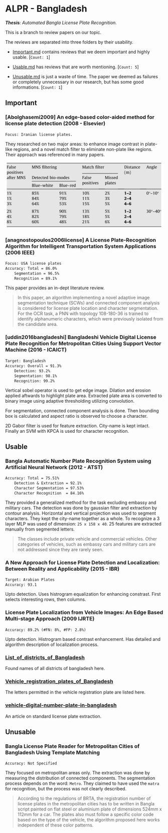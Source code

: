 # ALPR - Bangladesh

***Thesis**: Automated Bangla License Plate Recognition.*

This is a branch to review papers on our topic.

The reviews are separated into three folders by their usability.
- [Important.md](#Important) contains reviews that we deem important and highly usable. [`Count: 1`]

- [Usable.md](Usable.md) has reviews that are worth mentioning. [`Count: 5`]

- [Unusable.md](Unusable.md) is just a waste of time. The paper we deemed as failures or completely unnecessary in our research, but has some good informations. [`Count: 1`]



## Important

### [Abolghasemi2009] An edge-based color-aided method for license plate detection (2008 - Elsevier)

    Focus: Iranian license plates. 

They researched on two major areas: to enhance image contrast in plate-like regions, and a novel match filter to eliminate non-plate like regions. Their approach was referenced in many papers. 

![accuracy](img/0001.png)


### [anagnostopoulos2006license] A License Plate-Recognition Algorithm for Intelligent Transportation System Applications (2006 IEEE)

    Focus: USA license plates
    Accuracy: Total = 86.0%
        Segmentation = 96.5%
        Recognition = 89.1%

This paper provides an in-dept literature review. 

> In this paper, an algorithm implementing a novel adaptive image segmentation technique (SCWs) and connected component analysis is considered for license plate location and character segmentation. For the OCR task, a PNN with topology 108-180-36 is trained to identify alphanumeric characters, which were previously isolated from the candidate area.

### [uddin2016bangladeshi] Bangladeshi Vehicle Digital License Plate Recognition for Metropolitan Cities Using Support Vector Machine (2016 - ICAICT)

    Target: Bangladesh
    Accuracy: Overall = 91.3%
        Detection: 93.2%
        Segmentation: 98.1%
        Recognition: 99.2%

Vertical sobel operator is used to get edge image. Dilation and erosion applied aftwards to highlight plate area. Extracted plate area is converted to binary image using adaptive thresholding utilizing convolution.

For segmentation, connected component analysis is done. Then bounding box is calculated and aspect ratio is observed to choose a character. 

2D Gabor filter is used for feature extraction. City-name is kept intact. Finally an SVM with KPCA is used for character recognition.


## Usable
### Bangla Automatic Number Plate Recognition System using Artificial Neural Network (2012 - ATST)

    Accuracy: Total = 75.51%
        Detection & Extraction = 92.1%
        Character Segmentation = 97.53%
        Character Recognition  = 84.16%

They provided a generalized method for the task excluding embassy and military cars. The detection was done by gaussian filter and extraction by contour analysis. Horizontal and vertical projection was used to segment characters. They kept the city-name together as a whole. To recognize a 3 layer MLP was used of dimension: `25 x 158 x 40`. 25 features are extracted manually from segmented letters.

> The classes include private vehicle and commercial vehicles. Other categories of vehicles, such as embassy cars and military cars are not addressed since they are rarely seen.

### A New Approach for License Plate Detection and Localization: Between Reality and Applicability (2015 - IBR)

    Target: Arabian Plates
    Accuracy: 93.1

Upto detection. Uses histrogram equalization for enhancing constrast. First selects interesting rows, then columns.

### License Plate Localization from Vehicle Images: An Edge Based Multi-stage Approach (2009 IJRTE)

    Accuracy: 89.2% (#FN: 8%, #FP: 2.8%)

Upto detection. Histrogram based contrast enhancement. Has detailed and algorithm description of localization process.


### [List_of_districts_of_Bangladesh](https://www.wikiwand.com/en/List_of_districts_of_Bangladesh#/List_of_districts)

Found names of all districts of bangladesh here.

### [Vehicle_registration_plates_of_Bangladesh](https://www.wikiwand.com/en/Vehicle_registration_plates_of_Bangladesh)

The letters permitted in the vehicle registration plate are listed here.

### [vehicle-digital-number-plate-in-bangladesh](http://www.bikebd.com/vehicle-digital-number-plate-in-bangladesh/)

An article on standard license plate extraction.
 


## Unusable
### Bangla License Plate Reader for Metropolitan Cities of Bangladesh Using Template Matching

    Accuracy: Not Specified

They focused on metropolitan areas only. The extraction was done by measuring the distribution of connected components. The segmentation process depends on the word: `Metro`. They claimed to have used the `matra` for recognition, but the process was not clearly described.

> According to the regulations of BRTA, the registration number of license plates in the metropolitan cities has to be written in Bangla script painted on flat steel or aluminium plate of dimensions 524mm x 112mm for a car. The plates also must follow a specific color code based on the type of the vehicle, the algorithm proposed here works independent of these color patterns.

